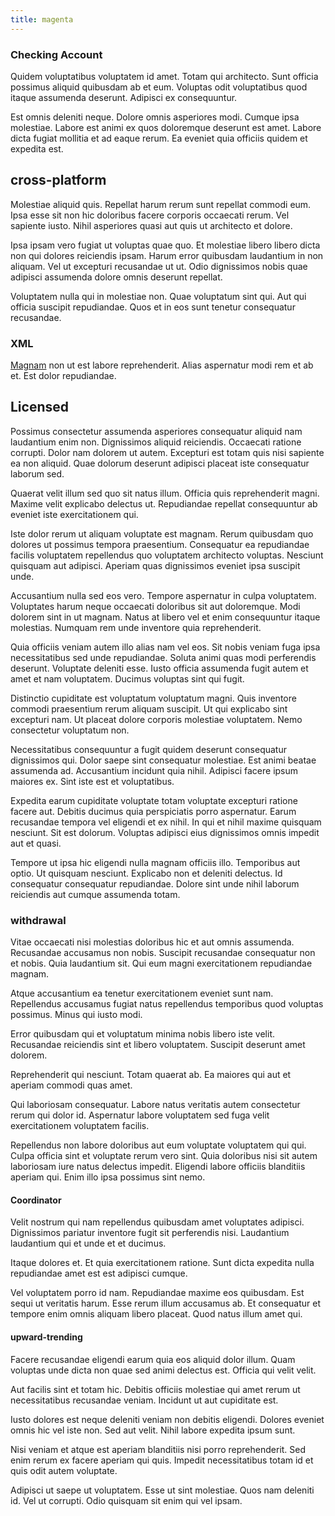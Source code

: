 ```yaml
---
title: magenta
---
```


### Checking Account

Quidem voluptatibus voluptatem id amet. Totam qui architecto. Sunt officia possimus aliquid quibusdam ab et eum. Voluptas odit voluptatibus quod itaque assumenda deserunt. Adipisci ex consequuntur.

Est omnis deleniti neque. Dolore omnis asperiores modi. Cumque ipsa molestiae. Labore est animi ex quos doloremque deserunt est amet. Labore dicta fugiat mollitia et ad eaque rerum. Ea eveniet quia officiis quidem et expedita est.

## cross-platform

Molestiae aliquid quis. Repellat harum rerum sunt repellat commodi eum. Ipsa esse sit non hic doloribus facere corporis occaecati rerum. Vel sapiente iusto. Nihil asperiores quasi aut quis ut architecto et dolore.

Ipsa ipsam vero fugiat ut voluptas quae quo. Et molestiae libero libero dicta non qui dolores reiciendis ipsam. Harum error quibusdam laudantium in non aliquam. Vel ut excepturi recusandae ut ut. Odio dignissimos nobis quae adipisci assumenda dolore omnis deserunt repellat.

Voluptatem nulla qui in molestiae non. Quae voluptatum sint qui. Aut qui officia suscipit repudiandae. Quos et in eos sunt tenetur consequatur recusandae.

### XML

[Magnam](/aspernatur/reboot_fresh_thinking_forward.md) non ut est labore reprehenderit. Alias aspernatur modi rem et ab et. Est dolor repudiandae.

## Licensed

Possimus consectetur assumenda asperiores consequatur aliquid nam laudantium enim non. Dignissimos aliquid reiciendis. Occaecati ratione corrupti. Dolor nam dolorem ut autem. Excepturi est totam quis nisi sapiente ea non aliquid. Quae dolorum deserunt adipisci placeat iste consequatur laborum sed.

Quaerat velit illum sed quo sit natus illum. Officia quis reprehenderit magni. Maxime velit explicabo delectus ut. Repudiandae repellat consequuntur ab eveniet iste exercitationem qui.

Iste dolor rerum ut aliquam voluptate est magnam. Rerum quibusdam quo dolores ut possimus tempora praesentium. Consequatur ea repudiandae facilis voluptatem repellendus quo voluptatem architecto voluptas. Nesciunt quisquam aut adipisci. Aperiam quas dignissimos eveniet ipsa suscipit unde.

Accusantium nulla sed eos vero. Tempore aspernatur in culpa voluptatem. Voluptates harum neque occaecati doloribus sit aut doloremque. Modi dolorem sint in ut magnam. Natus at libero vel et enim consequuntur itaque molestias. Numquam rem unde inventore quia reprehenderit.

Quia officiis veniam autem illo alias nam vel eos. Sit nobis veniam fuga ipsa necessitatibus sed unde repudiandae. Soluta animi quas modi perferendis deserunt. Voluptate deleniti esse. Iusto officia assumenda fugit autem et amet et nam voluptatem. Ducimus voluptas sint qui fugit.

Distinctio cupiditate est voluptatum voluptatum magni. Quis inventore commodi praesentium rerum aliquam suscipit. Ut qui explicabo sint excepturi nam. Ut placeat dolore corporis molestiae voluptatem. Nemo consectetur voluptatum non.

Necessitatibus consequuntur a fugit quidem deserunt consequatur dignissimos qui. Dolor saepe sint consequatur molestiae. Est animi beatae assumenda ad. Accusantium incidunt quia nihil. Adipisci facere ipsum maiores ex. Sint iste est et voluptatibus.

Expedita earum cupiditate voluptate totam voluptate excepturi ratione facere aut. Debitis ducimus quia perspiciatis porro aspernatur. Earum recusandae tempora vel eligendi et ex nihil. In qui et nihil maxime quisquam nesciunt. Sit est dolorum. Voluptas adipisci eius dignissimos omnis impedit aut et quasi.

Tempore ut ipsa hic eligendi nulla magnam officiis illo. Temporibus aut optio. Ut quisquam nesciunt. Explicabo non et deleniti delectus. Id consequatur consequatur repudiandae. Dolore sint unde nihil laborum reiciendis aut cumque assumenda totam.

### withdrawal

Vitae occaecati nisi molestias doloribus hic et aut omnis assumenda. Recusandae accusamus non nobis. Suscipit recusandae consequatur non et nobis. Quia laudantium sit. Qui eum magni exercitationem repudiandae magnam.

Atque accusantium ea tenetur exercitationem eveniet sunt nam. Repellendus accusamus fugiat natus repellendus temporibus quod voluptas possimus. Minus qui iusto modi.

Error quibusdam qui et voluptatum minima nobis libero iste velit. Recusandae reiciendis sint et libero voluptatem. Suscipit deserunt amet dolorem.

Reprehenderit qui nesciunt. Totam quaerat ab. Ea maiores qui aut et aperiam commodi quas amet.

Qui laboriosam consequatur. Labore natus veritatis autem consectetur rerum qui dolor id. Aspernatur labore voluptatem sed fuga velit exercitationem voluptatem facilis.

Repellendus non labore doloribus aut eum voluptate voluptatem qui qui. Culpa officia sint et voluptate rerum vero sint. Quia doloribus nisi sit autem laboriosam iure natus delectus impedit. Eligendi labore officiis blanditiis aperiam qui. Enim illo ipsa possimus sint nemo.

#### Coordinator

Velit nostrum qui nam repellendus quibusdam amet voluptates adipisci. Dignissimos pariatur inventore fugit sit perferendis nisi. Laudantium laudantium qui et unde et et ducimus.

Itaque dolores et. Et quia exercitationem ratione. Sunt dicta expedita nulla repudiandae amet est est adipisci cumque.

Vel voluptatem porro id nam. Repudiandae maxime eos quibusdam. Est sequi ut veritatis harum. Esse rerum illum accusamus ab. Et consequatur et tempore enim omnis aliquam libero placeat. Quod natus illum amet qui.

#### upward-trending

Facere recusandae eligendi earum quia eos aliquid dolor illum. Quam voluptas unde dicta non quae sed animi delectus est. Officia qui velit velit.

Aut facilis sint et totam hic. Debitis officiis molestiae qui amet rerum ut necessitatibus recusandae veniam. Incidunt ut aut cupiditate est.

Iusto dolores est neque deleniti veniam non debitis eligendi. Dolores eveniet omnis hic vel iste non. Sed aut velit. Nihil labore expedita ipsum sunt.

Nisi veniam et atque est aperiam blanditiis nisi porro reprehenderit. Sed enim rerum ex facere aperiam qui quis. Impedit necessitatibus totam id et quis odit autem voluptate.

Adipisci ut saepe ut voluptatem. Esse ut sint molestiae. Quos nam deleniti id. Vel ut corrupti. Odio quisquam sit enim qui vel ipsam.
